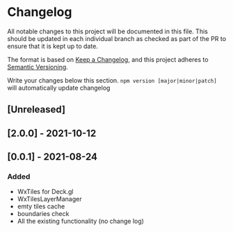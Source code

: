 # Changelog

All notable changes to this project will be documented in this file. This should be updated in each individual branch as checked as part of the PR to ensure that it is kept up to date.

The format is based on [Keep a Changelog](https://keepachangelog.com/en/1.0.0/),
and this project adheres to [Semantic Versioning](https://semver.org/spc/v2.0.0.html).

Write your changes below this section. `npm version [major|minor|patch]` will automatically update changelog

## [Unreleased]

## [2.0.0] - 2021-10-12

## [0.0.1] - 2021-08-24

### Added
- WxTiles for Deck.gl
- WxTilesLayerManager
- emty tiles cache
- boundaries check
- All the existing functionality (no change log)
